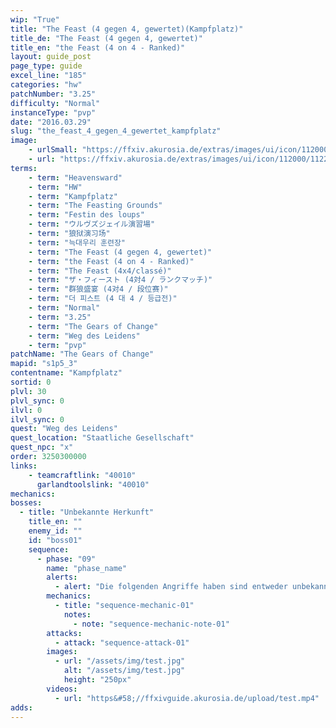 ```yaml
---
wip: "True"
title: "The Feast (4 gegen 4, gewertet)(Kampfplatz)"
title_de: "The Feast (4 gegen 4, gewertet)"
title_en: "the Feast (4 on 4 - Ranked)"
layout: guide_post
page_type: guide
excel_line: "185"
categories: "hw"
patchNumber: "3.25"
difficulty: "Normal"
instanceType: "pvp"
date: "2016.03.29"
slug: "the_feast_4_gegen_4_gewertet_kampfplatz"
image:
    - urlSmall: "https://ffxiv.akurosia.de/extras/images/ui/icon/112000/112218_hr1.png"
    - url: "https://ffxiv.akurosia.de/extras/images/ui/icon/112000/112218_hr1.png"
terms:
    - term: "Heavensward"
    - term: "HW"
    - term: "Kampfplatz"
    - term: "The Feasting Grounds"
    - term: "Festin des loups"
    - term: "ウルヴズジェイル演習場"
    - term: "狼狱演习场"
    - term: "늑대우리 훈련장"
    - term: "The Feast (4 gegen 4, gewertet)"
    - term: "the Feast (4 on 4 - Ranked)"
    - term: "The Feast (4x4/classé)"
    - term: "ザ・フィースト (4対4 / ランクマッチ)"
    - term: "群狼盛宴 (4对4 / 段位赛)"
    - term: "더 피스트 (4 대 4 / 등급전)"
    - term: "Normal"
    - term: "3.25"
    - term: "The Gears of Change"
    - term: "Weg des Leidens"
    - term: "pvp"
patchName: "The Gears of Change"
mapid: "s1p5_3"
contentname: "Kampfplatz"
sortid: 0
plvl: 30
plvl_sync: 0
ilvl: 0
ilvl_sync: 0
quest: "Weg des Leidens"
quest_location: "Staatliche Gesellschaft"
quest_npc: "x"
order: 3250300000
links:
    - teamcraftlink: "40010"
      garlandtoolslink: "40010"
mechanics:
bosses:
  - title: "Unbekannte Herkunft"
    title_en: ""
    enemy_id: ""
    id: "boss01"
    sequence:
      - phase: "09"
        name: "phase_name"
        alerts:
          - alert: "Die folgenden Angriffe haben sind entweder unbekannt oder haben keine klare Herkunft"
        mechanics:
          - title: "sequence-mechanic-01"
            notes:
              - note: "sequence-mechanic-note-01"
        attacks:
          - attack: "sequence-attack-01"
        images:
          - url: "/assets/img/test.jpg"
            alt: "/assets/img/test.jpg"
            height: "250px"
        videos:
          - url: "https&#58;//ffxivguide.akurosia.de/upload/test.mp4"
adds:
---
```

